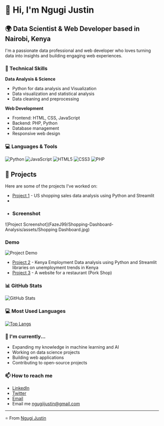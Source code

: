 # 👋 Hi, I'm Ngugi Justin

## 🌍 Data Scientist & Web Developer based in Nairobi, Kenya

I'm a passionate data professional and web developer who loves turning data into insights and building engaging web experiences.

### 🔧 Technical Skills

**Data Analysis & Science**
- Python for data analysis and Visualization
- Data visualization and statistical analysis
- Data cleaning and preprocessing

**Web Development**
- Frontend: HTML, CSS, JavaScript
- Backend: PHP, Python
- Database management
- Responsive web design

### 💻 Languages & Tools

![Python](https://img.shields.io/badge/-Python-3776AB?style=flat&logo=python&logoColor=white)
![JavaScript](https://img.shields.io/badge/-JavaScript-F7DF1E?style=flat&logo=javascript&logoColor=black)
![HTML5](https://img.shields.io/badge/-HTML5-E34F26?style=flat&logo=html5&logoColor=white)
![CSS3](https://img.shields.io/badge/-CSS3-1572B6?style=flat&logo=css3&logoColor=white)
![PHP](https://img.shields.io/badge/-PHP-777BB4?style=flat&logo=php&logoColor=white)

## 🚀 Projects
Here are some of the projects I've worked on:
- [Project 1](https://shopping-dashboard-analysis-i6jvpehax2h6mjrkowujtl.streamlit.app/)    - US shopping sales data analysis using Python and Streamlit
- 
- ### Screenshot
![Project Screenshot](FazeJ99/Shopping-Dashboard-Analysis/assets/Shopping Dashboard.jpg)

### Demo
![Project Demo](assets/project-demo.gif)

- [Project 2](https://employment-trends-analysis-dashboard-knpdpxybknqhnwduu8bnpq.streamlit.app/) - Kenya Employment Data analysis using Python and Streamlit libraries on unemployment trends in Kenya
- [Project 3](https://github.com/FazeJ99/Pork-Shop-Website-) - A website for a restaurant (Pork Shop)


### 📊 GitHub Stats

![GitHub Stats](https://github-readme-stats.vercel.app/api?username=FazeJ99&show_icons=true&theme=radical)

### 💻 Most Used Languages

[![Top Langs](https://github-readme-stats.vercel.app/api/top-langs/?username=FazeJ99&layout=compact)](https://github.com/anuraghazra/github-readme-stats)

### 🌱 I'm currently...
- Expanding my knowledge in machine learning and AI
- Working on data science projects
- Building web applications
- Contributing to open-source projects

### 📫 How to reach me
- [LinkedIn](www.linkedin.com/in/justin-ngugi-078a41314)
- [Twitter](https://x.com/Faze__J)
- [Email](@ngugiijustin@gmail.com)
- Email me  ngugiijustin@gmail.com
---
⭐️ From [Ngugi Justin](https://github.com/FazeJ99)

